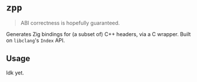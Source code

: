 # `zpp`
> ABI correctness is hopefully guaranteed.

Generates Zig bindings for (a subset of) C++ headers, via a C wrapper.
Built on `libclang`'s `Index` API.

## Usage

Idk yet.